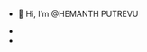 - 👋 Hi, I’m @HEMANTH PUTREVU

- 
- 

<!---
hemanthputrevu/hemanthputrevu is a ✨ special ✨ repository because its `README.md` (this file) appears on your GitHub profile.
You can click the Preview link to take a look at your changes.
--->
